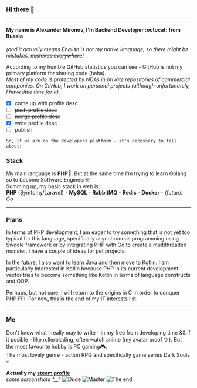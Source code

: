 ### Hi there 👋
___
#### My name is Alexander Mironov, I'm **Backend Developer** :octocat: from Russia 
*(and it actually means English is not my native language, so there might be mistakes, ~~mistakes everywhere~~)*

According to my humble GitHub statistics you can see - GitHub is not my primary platform for sharing code (haha).\
*Most of my code is protected by NDAs in private repositories of commercial companies. On GitHub, I work on personal projects (although unfortunately, I have little time for it).*

- [x] come up with profile desc
- [ ] ~~push profile desc~~
- [ ] ~~merge profile desc~~
- [x] write profile desc
- [ ] publish

`So, if we are on the developers platform - it's necessary to tell about:`
### Stack
My main language is **PHP**:rocket:. But at the same time I'm trying to learn Golang so to become Software Engineer🤓\
Summing up, my basic stack in web is:\
  **PHP** (Symfomy/Laravel) - **MySQL** - **RabbitMQ** - **Redis** - **Docker** - *(future) Go*
 
 ___
### Plans
In terms of PHP development, I am eager to try something that is not yet too typical for this language, specifically asynchronous programming using Swoole framework or by integrating PHP with Go to create a multithreaded monster. I have a couple of ideas for pet projects.

In the future, I also want to learn Java and then move to Kotlin. I am particularly interested in Kotlin because PHP in its current development vector tries to become something like Kotlin in terms of language constructs and OOP.

Perhaps, but not sure, I will return to the origins in C in order to conquer PHP FFI. For now, this is the end of my IT interests list.

___
### Me
Don't know what I really may to write - in my free from developing time && if it posible - like rollerblading, often watch anime (my avatar proof ツ). But the most favourite hobby is PC gaming:video_game:.\
The most lovely genre - action RPG and specifically game series Dark Souls :skull:

**Actually my [steam profile](https://steamcommunity.com/id/chihiro_yamato/)**\
*some screenshots ^__^*
![Dude](https://steamuserimages-a.akamaihd.net/ugc/916925154148662862/4C7EFD0997027DABAD7D50E0DE80393EFB5FD9E1/?imw=5000&imh=5000&ima=fit&impolicy=Letterbox&imcolor=%23000000&letterbox=false "Dude")
![Master](https://steamuserimages-a.akamaihd.net/ugc/859486570398579345/0F050E54203C1EDB29BAD3359E0E7093FB36D2ED/?imw=5000&imh=5000&ima=fit&impolicy=Letterbox&imcolor=%23000000&letterbox=false "Master")
![The end](https://steamuserimages-a.akamaihd.net/ugc/859485728044325256/45DE87361E02A03FAEDE567255237F625218D4F1/?imw=5000&imh=5000&ima=fit&impolicy=Letterbox&imcolor=%23000000&letterbox=false "The end")
